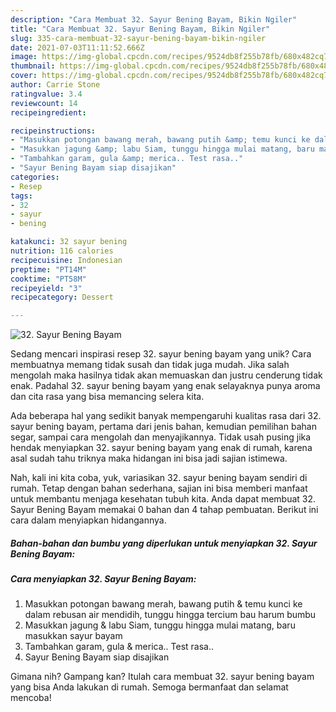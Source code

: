 ```yaml
---
description: "Cara Membuat 32. Sayur Bening Bayam, Bikin Ngiler"
title: "Cara Membuat 32. Sayur Bening Bayam, Bikin Ngiler"
slug: 335-cara-membuat-32-sayur-bening-bayam-bikin-ngiler
date: 2021-07-03T11:11:52.666Z
image: https://img-global.cpcdn.com/recipes/9524db8f255b78fb/680x482cq70/32-sayur-bening-bayam-foto-resep-utama.jpg
thumbnail: https://img-global.cpcdn.com/recipes/9524db8f255b78fb/680x482cq70/32-sayur-bening-bayam-foto-resep-utama.jpg
cover: https://img-global.cpcdn.com/recipes/9524db8f255b78fb/680x482cq70/32-sayur-bening-bayam-foto-resep-utama.jpg
author: Carrie Stone
ratingvalue: 3.4
reviewcount: 14
recipeingredient:

recipeinstructions:
- "Masukkan potongan bawang merah, bawang putih &amp; temu kunci ke dalam rebusan air mendidih, tunggu hingga tercium bau harum bumbu"
- "Masukkan jagung &amp; labu Siam, tunggu hingga mulai matang, baru masukkan sayur bayam"
- "Tambahkan garam, gula &amp; merica.. Test rasa.."
- "Sayur Bening Bayam siap disajikan"
categories:
- Resep
tags:
- 32
- sayur
- bening

katakunci: 32 sayur bening 
nutrition: 116 calories
recipecuisine: Indonesian
preptime: "PT14M"
cooktime: "PT58M"
recipeyield: "3"
recipecategory: Dessert

---
```



![32. Sayur Bening Bayam](https://img-global.cpcdn.com/recipes/9524db8f255b78fb/680x482cq70/32-sayur-bening-bayam-foto-resep-utama.jpg)

Sedang mencari inspirasi resep 32. sayur bening bayam yang unik? Cara membuatnya memang tidak susah dan tidak juga mudah. Jika salah mengolah maka hasilnya tidak akan memuaskan dan justru cenderung tidak enak. Padahal 32. sayur bening bayam yang enak selayaknya punya aroma dan cita rasa yang bisa memancing selera kita.

Ada beberapa hal yang sedikit banyak mempengaruhi kualitas rasa dari 32. sayur bening bayam, pertama dari jenis bahan, kemudian pemilihan bahan segar, sampai cara mengolah dan menyajikannya. Tidak usah pusing jika hendak menyiapkan 32. sayur bening bayam yang enak di rumah, karena asal sudah tahu triknya maka hidangan ini bisa jadi sajian istimewa.




Nah, kali ini kita coba, yuk, variasikan 32. sayur bening bayam sendiri di rumah. Tetap dengan bahan sederhana, sajian ini bisa memberi manfaat untuk membantu menjaga kesehatan tubuh kita. Anda dapat membuat 32. Sayur Bening Bayam memakai 0 bahan dan 4 tahap pembuatan. Berikut ini cara dalam menyiapkan hidangannya.

<!--inarticleads1-->

##### Bahan-bahan dan bumbu yang diperlukan untuk menyiapkan 32. Sayur Bening Bayam:





<!--inarticleads2-->

##### Cara menyiapkan 32. Sayur Bening Bayam:

1. Masukkan potongan bawang merah, bawang putih &amp; temu kunci ke dalam rebusan air mendidih, tunggu hingga tercium bau harum bumbu
1. Masukkan jagung &amp; labu Siam, tunggu hingga mulai matang, baru masukkan sayur bayam
1. Tambahkan garam, gula &amp; merica.. Test rasa..
1. Sayur Bening Bayam siap disajikan




Gimana nih? Gampang kan? Itulah cara membuat 32. sayur bening bayam yang bisa Anda lakukan di rumah. Semoga bermanfaat dan selamat mencoba!
